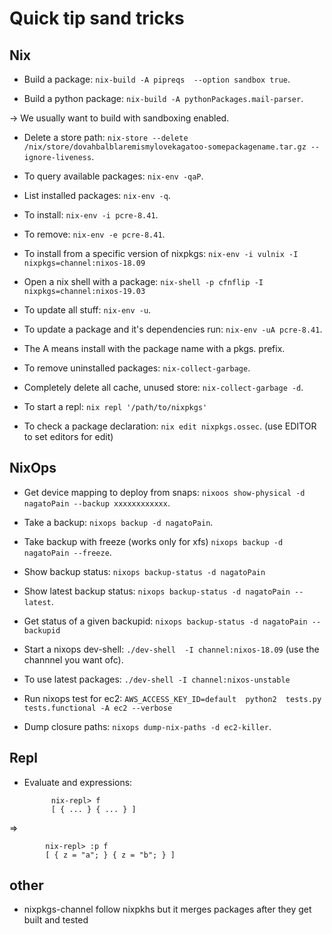# Quick tip sand tricks

## Nix 

- Build a package: `nix-build -A pipreqs  --option sandbox true`.

- Build a python package: `nix-build -A pythonPackages.mail-parser`.

-> We usually want to build with sandboxing enabled.

- Delete a store path: `nix-store --delete /nix/store/dovahbalblaremismylovekagatoo-somepackagename.tar.gz --ignore-liveness`.

- To query available packages: `nix-env -qaP`.

- List installed packages: `nix-env -q`.

- To install: `nix-env -i pcre-8.41`.

- To remove: `nix-env -e pcre-8.41`.

- To install from a specific version of nixpkgs: `nix-env -i vulnix -I nixpkgs=channel:nixos-18.09`

- Open a nix shell with a package: `nix-shell -p cfnflip -I nixpkgs=channel:nixos-19.03`

- To update all stuff: `nix-env -u`.

- To update a package and it's dependencies run: `nix-env -uA pcre-8.41`.

- The A means install with the package name with a pkgs. prefix.

- To remove uninstalled packages: `nix-collect-garbage`.

- Completely delete all cache, unused store: `nix-collect-garbage -d`.

- To start a repl: `nix repl '/path/to/nixpkgs'`

- To check a package declaration: `nix edit nixpkgs.ossec`. (use EDITOR to set editors for edit)


## NixOps

- Get device mapping to deploy from snaps: `nixoos show-physical -d nagatoPain --backup xxxxxxxxxxxx`.

- Take a backup: `nixops backup -d nagatoPain`.

- Take backup with freeze (works only for xfs) `nixops backup -d nagatoPain --freeze`.

- Show backup status: `nixops backup-status -d nagatoPain`

- Show latest backup status: `nixops backup-status -d nagatoPain --latest`.

- Get status of a given backupid: `nixops backup-status -d nagatoPain --backupid`

- Start a nixops dev-shell: `./dev-shell  -I channel:nixos-18.09` (use the channnel you want ofc).

- To use latest packages: `./dev-shell -I channel:nixos-unstable`

- Run nixops test for ec2: `AWS_ACCESS_KEY_ID=default  python2  tests.py tests.functional -A ec2 --verbose`

- Dump closure paths: `nixops dump-nix-paths -d ec2-killer`.

## Repl

- Evaluate and expressions:

			nix-repl> f
			[ { ... } { ... } ]

=>

			nix-repl> :p f
			[ { z = "a"; } { z = "b"; } ]

## other

- nixpkgs-channel follow nixpkhs but it merges packages after they get built and tested

